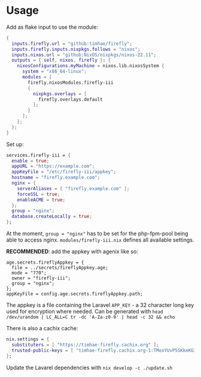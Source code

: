 # Usage

Add as flake input to use the module:

```nix
{
  inputs.firefly.url = "github:timhae/firefly";
  inputs.firefly.inputs.nixpkgs.follows = "nixos";
  inputs.nixos.url = "github:NixOS/nixpkgs/nixos-22.11";
  outputs = { self, nixos, firefly }: {
    nixosConfigurations.myMachine = nixos.lib.nixosSystem {
      system = "x86_64-linux";
      modules = [
        firefly.nixosModules.firefly-iii
        {
          nixpkgs.overlays = [
            firefly.overlays.default
          ];
        }
      ];
    };
  };
}
```

Set up:

```nix
services.firefly-iii = {
  enable = true;
  appURL = "https://example.com";
  appKeyFile = "/etc/firefly-iii/appkey";
  hostname = "firefly.example.com";
  nginx = {
    serverAliases = [ "firefly.example.com" ];
    forceSSL = true;
    enableACME = true;
  };
  group = "nginx";
  database.createLocally = true;
};
```

At the moment, `group = "nginx"` has to be set for the php-fpm-pool being able
to access nginx. `modules/firefly-iii.nix` defines all available settings.

**RECOMMENDED**: add the appkey with agenix like so:

```
age.secrets.fireflyAppkey = {
  file = ../secrets/fireflyAppkey.age;
  mode = "770";
  owner = "firefly-iii";
  group = "nginx";
};
appKeyFile = config.age.secrets.fireflyAppkey.path;
```

The appkey is a file containing the Laravel `APP_KEY` - a 32 character long key
used for encryption where needed. Can be generated with
`head /dev/urandom | LC_ALL=C tr -dc 'A-Za-z0-9' | head -c 32 && echo`

There is also a cachix cache:

```nix
nix.settings = {
  substituters = [ "https://timhae-firefly.cachix.org" ];
  trusted-public-keys = [ "timhae-firefly.cachix.org-1:TMexYUvP5SKkeKG11WDbYUVLh/4dqvCqSE/c028sqis=" ];
};
```

Update the Lavarel dependencies with `nix develop -c ./update.sh`
